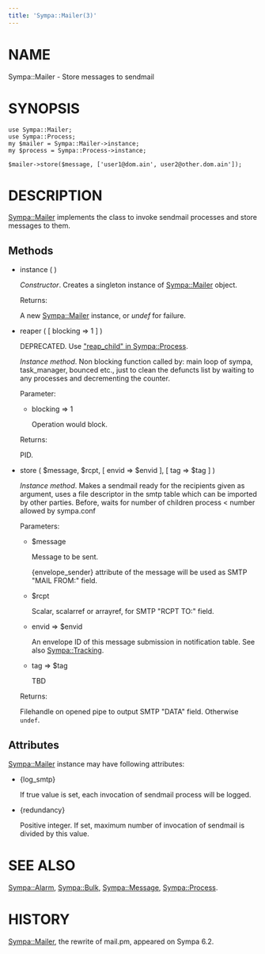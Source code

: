 ```yaml
---
title: 'Sympa::Mailer(3)'
---
```


# NAME

Sympa::Mailer - Store messages to sendmail

# SYNOPSIS

    use Sympa::Mailer;
    use Sympa::Process;
    my $mailer = Sympa::Mailer->instance;
    my $process = Sympa::Process->instance;

    $mailer->store($message, ['user1@dom.ain', user2@other.dom.ain']);

# DESCRIPTION

[Sympa::Mailer](./Sympa-Mailer.3.md) implements the class to invoke sendmail processes and
store messages to them.

## Methods

- instance ( )

    _Constructor_.
    Creates a singleton instance of [Sympa::Mailer](./Sympa-Mailer.3.md) object.

    Returns:

    A new [Sympa::Mailer](./Sympa-Mailer.3.md) instance, or _undef_ for failure.

- reaper ( \[ blocking => 1 \] )

    DEPRECATED.
    Use ["reap\_child" in Sympa::Process](./Sympa-Process.3.md#reap_child).

    _Instance method_.
    Non blocking function called by: main loop of sympa, task\_manager, bounced
    etc., just to clean the defuncts list by waiting to any processes and
    decrementing the counter.

    Parameter:

    - blocking => 1

        Operation would block.

    Returns:

    PID.

- store ( $message, $rcpt,
\[ envid => $envid \], \[ tag => $tag \] )

    _Instance method_.
    Makes a sendmail ready for the recipients given as argument, uses a file
    descriptor in the smtp table which can be imported by other parties.
    Before, waits for number of children process < number allowed by sympa.conf

    Parameters:

    - $message

        Message to be sent.

        {envelope\_sender} attribute of the message will be used as SMTP "MAIL FROM:"
        field.

    - $rcpt

        Scalar, scalarref or arrayref, for SMTP "RCPT TO:" field.

    - envid => $envid

        An envelope ID of this message submission in notification table.
        See also [Sympa::Tracking](./Sympa-Tracking.3.md).

    - tag => $tag

        TBD

    Returns:

    Filehandle on opened pipe to output SMTP "DATA" field.
    Otherwise `undef`.

## Attributes

[Sympa::Mailer](./Sympa-Mailer.3.md) instance may have following attributes:

- {log\_smtp}

    If true value is set, each invocation of sendmail process will be logged.

- {redundancy}

    Positive integer.
    If set, maximum number of invocation of sendmail is divided by this value.

# SEE ALSO

[Sympa::Alarm](./Sympa-Alarm.3.md), [Sympa::Bulk](./Sympa-Bulk.3.md), [Sympa::Message](./Sympa-Message.3.md), [Sympa::Process](./Sympa-Process.3.md).

# HISTORY

[Sympa::Mailer](./Sympa-Mailer.3.md), the rewrite of mail.pm, appeared on Sympa 6.2.
